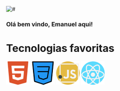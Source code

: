 <img src="https://github-readme-stats.vercel.app/api?username=yeblu&theme=dark&show_icons=true" alt="#">
 
### Olá bem vindo, Emanuel aqui!
<link rel="stylesheet" href="style.css">
<div>
<h1>Tecnologias favoritas</h1>
   <img src="imagens/html5.png" alt="#">
   <img src="imagens/css.png" alt="#">
   <img src="imagens/javascript.png" alt="#">
   <img src="imagens/react.png" alt="#">
</div>
